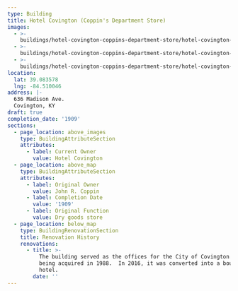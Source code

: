 ```yaml
---
type: Building
title: Hotel Covington (Coppin's Department Store)
images:
  - >-
    buildings/hotel-covington-coppins-department-store/hotel-covington-coppins-department-store-0_duba5l
  - >-
    buildings/hotel-covington-coppins-department-store/hotel-covington-coppins-department-store-1_hoy4yr
  - >-
    buildings/hotel-covington-coppins-department-store/hotel-covington-coppins-department-store-2_lkzpjf
location:
  lat: 39.083578
  lng: -84.510046
address: |-
  636 Madison Ave.
  Covington, KY
draft: true
completion_date: '1909'
sections:
  - page_location: above_images
    type: BuildingAttributeSection
    attributes:
      - label: Current Owner
        value: Hotel Covington
  - page_location: above_map
    type: BuildingAttributeSection
    attributes:
      - label: Original Owner
        value: John R. Coppin
      - label: Completion Date
        value: '1909'
      - label: Original Function
        value: Dry goods store
  - page_location: below_map
    type: BuildingRenovationSection
    title: Renovation History
    renovations:
      - title: >-
          The building served as the offices for the City of Covington after
          being acquired in 1988.  In 2016, it was converted into a boutique
          hotel.
        date: ''
---
```

